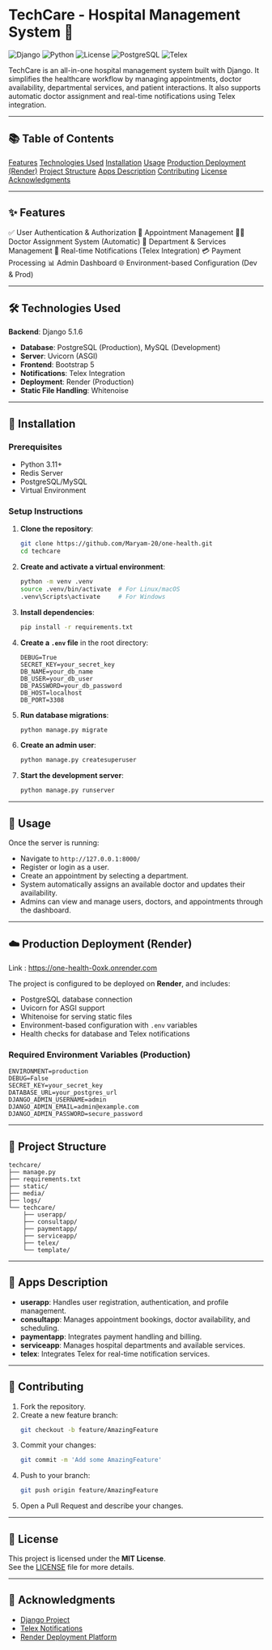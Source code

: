 
# TechCare - Hospital Management System 🏥

![Django](https://img.shields.io/badge/Django-5.1.6-green)
![Python](https://img.shields.io/badge/Python-3.11+-blue)
![License](https://img.shields.io/badge/License-MIT-brightgreen)
![PostgreSQL](https://img.shields.io/badge/Database-PostgreSQL-blue)
![Telex](https://img.shields.io/badge/Telex-Notification-orange)

TechCare is an all-in-one hospital management system built with Django. It simplifies the healthcare workflow by managing appointments,
doctor availability, departmental services, and patient interactions.
It also supports automatic doctor assignment and real-time notifications using Telex integration.

---

## 📚 Table of Contents

[Features](#features)
[Technologies Used](#technologies-used)
[Installation](#installation)
[Usage](#usage)
[Production Deployment (Render)](#production-deployment-render)
[Project Structure](#project-structure)
[Apps Description](#apps-description)
[Contributing](#contributing)
[License](#license)
[Acknowledgments](#acknowledgments)

---

## ✨ Features

✅ User Authentication & Authorization
📅 Appointment Management
👨‍⚕️ Doctor Assignment System (Automatic)
🏥 Department & Services Management
🔔 Real-time Notifications (Telex Integration)
💳 Payment Processing
📊 Admin Dashboard
🌐 Environment-based Configuration (Dev & Prod)

---

## 🛠 Technologies Used

**Backend**: Django 5.1.6
- **Database**: PostgreSQL (Production), MySQL (Development)
- **Server**: Uvicorn (ASGI)
- **Frontend**: Bootstrap 5
- **Notifications**: Telex Integration
- **Deployment**: Render (Production)
- **Static File Handling**: Whitenoise

---

## 🧰 Installation

### Prerequisites

- Python 3.11+
- Redis Server
- PostgreSQL/MySQL
- Virtual Environment

### Setup Instructions

1. **Clone the repository**:
   ```bash
   git clone https://github.com/Maryam-20/one-health.git
   cd techcare
   ```

2. **Create and activate a virtual environment**:
   ```bash
   python -m venv .venv
   source .venv/bin/activate  # For Linux/macOS
   .venv\Scripts\activate     # For Windows
   ```

3. **Install dependencies**:
   ```bash
   pip install -r requirements.txt
   ```

4. **Create a `.env` file** in the root directory:
   ```env
   DEBUG=True
   SECRET_KEY=your_secret_key
   DB_NAME=your_db_name
   DB_USER=your_db_user
   DB_PASSWORD=your_db_password
   DB_HOST=localhost
   DB_PORT=3308
   ```

5. **Run database migrations**:
   ```bash
   python manage.py migrate
   ```

6. **Create an admin user**:
   ```bash
   python manage.py createsuperuser
   ```

7. **Start the development server**:
   ```bash
   python manage.py runserver
   ```

---

## 🚀 Usage

Once the server is running:

- Navigate to `http://127.0.0.1:8000/`
- Register or login as a user.
- Create an appointment by selecting a department.
- System automatically assigns an available doctor and updates their availability.
- Admins can view and manage users, doctors, and appointments through the dashboard.

---

## ☁️ Production Deployment (Render)
Link : https://one-health-0oxk.onrender.com

The project is configured to be deployed on **Render**, and includes:

- PostgreSQL database connection
- Uvicorn for ASGI support
- Whitenoise for serving static files
- Environment-based configuration with `.env` variables
- Health checks for database and Telex notifications

### Required Environment Variables (Production)

```env
ENVIRONMENT=production
DEBUG=False
SECRET_KEY=your_secret_key
DATABASE_URL=your_postgres_url
DJANGO_ADMIN_USERNAME=admin
DJANGO_ADMIN_EMAIL=admin@example.com
DJANGO_ADMIN_PASSWORD=secure_password
```

---

## 📁 Project Structure

```
techcare/
├── manage.py
├── requirements.txt
├── static/
├── media/
├── logs/
└── techcare/
    ├── userapp/
    ├── consultapp/
    ├── paymentapp/
    ├── serviceapp/
    ├── telex/
    └── template/
```

---

## 🧩 Apps Description

- **userapp**: Handles user registration, authentication, and profile management.
- **consultapp**: Manages appointment bookings, doctor availability, and scheduling.
- **paymentapp**: Integrates payment handling and billing.
- **serviceapp**: Manages hospital departments and available services.
- **telex**: Integrates Telex for real-time notification services.

---

## 🤝 Contributing

1. Fork the repository.
2. Create a new feature branch:
   ```bash
   git checkout -b feature/AmazingFeature
   ```
3. Commit your changes:
   ```bash
   git commit -m 'Add some AmazingFeature'
   ```
4. Push to your branch:
   ```bash
   git push origin feature/AmazingFeature
   ```
5. Open a Pull Request and describe your changes.

---

## 📝 License

This project is licensed under the **MIT License**.  
See the [LICENSE](./LICENSE) file for more details.

---

## 🙌 Acknowledgments

- [Django Project](https://www.djangoproject.com/)
- [Telex Notifications](https://telex.io/)
- [Render Deployment Platform](https://render.com/)
```


